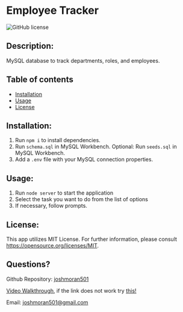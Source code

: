 # Employee Tracker

![GitHub license](https://img.shields.io/github/license/joshmoran501/employee-tracker)

## Description:

MySQL database to track departments, roles, and employees.

## Table of contents

- [Installation](#installation)
- [Usage](#usage)
- [License](#license)

## Installation:

1. Run `npm i` to install dependencies.
2. Run `schema.sql` in MySQL Workbench.
   Optional: Run `seeds.sql` in MySQL Workbench.
3. Add a `.env` file with your MySQL connection properties.

## Usage:

1. Run `node server` to start the application
2. Select the task you want to do from the list of options
3. If necessary, follow prompts.

## License:

This app utilizes MIT License. For further information, please consult https://opensource.org/licenses/MIT.

## Questions?

Github Repository: [joshmoran501](https://github.com/joshmoran501/employee-tracker)

[Video Walkthrough](./Untitled_%20Aug%2011%2C%202022%205_37%20PM.mp4), if the link does not work try [this!](https://drive.google.com/file/d/12H81iB0hm41QRGJUcjBZjF2Ty7cVF5pA/view)

Email: [joshmoran501@gmail.com](joshmoran501@gmail.com)

